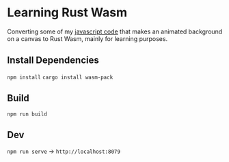 # Learning Rust Wasm

Converting some of my [javascript code](bg.js) that makes an animated background on a canvas to Rust Wasm, mainly for learning purposes.

## Install Dependencies

`npm install`
`cargo install wasm-pack`

## Build

`npm run build`

## Dev

`npm run serve` -> `http://localhost:8079`
